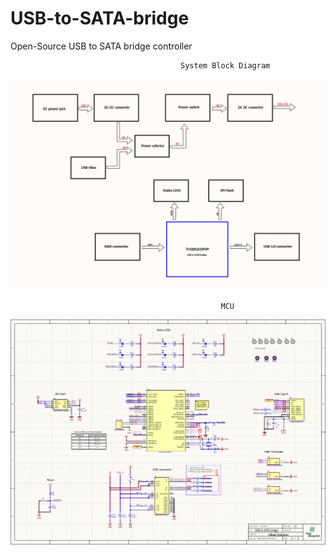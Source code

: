 # USB-to-SATA-bridge
Open-Source USB to SATA bridge controller

                                          System Block Diagram

![Alt text](https://github.com/CircuitCraftsman/USB-to-SATA-bridge/blob/main/USB%20to%20SATA%20bridge/Project%20Outputs/Images/Block%20diagram.png?raw=true)

                                                   MCU

![Alt text](https://github.com/CircuitCraftsman/USB-to-SATA-bridge/blob/main/USB%20to%20SATA%20bridge/Schematic/MCU.png)
